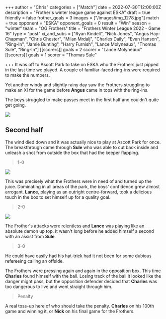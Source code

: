 +++
author = "Chris"
categories = ["Match"]
date = 2022-07-30T12:00:00Z
description = "Frother's winter league game against ESKA"
draft = true
friendly = false
frother_goals = 3
images = ["/images/img_1278.jpg"]
match = true
opponent = "ESKA"
opponent_goals = 0
result = "Win"
season = "winter"
team = "OG Frothers"
title = "Frothers Winter League 2022 - Game 16"
type = "post"
xi_and_subs = ["Ryan Kindell", "Nick Jones", "Angus Hay-Chapman", "Chris Chester", "Milan Mrdalj", "Charles Daily", "Evan Hanson", "Ring-In", "Jamie Bunting", "Harry Furnish", "Lance Molyneaux", "Thomas Sule", "Ring-In"]
[[scorers]]
goals = 2
scorer = "Lance Molyneaux"
[[scorers]]
goals = 1
scorer = "Thomas Sule"

+++
It was off to Ascott Park to take on ESKA who the Frothers just pipped in the last time we played. A couple of familiar-faced ring-ins were required to make the numbers.

Yet another windy and slightly rainy day saw the Frothers struggling to make an XI for the game before **Angus** came in tops with the ring-ins.

The boys struggled to make passes meet in the first half and couldn't quite get going.

![](/images/img_1299.jpg)

## Second half

The wind died down and it was actually nice to play at Ascott Park for once. The breakthrough came through **Sule** who was able to cut back inside and unleash a shot from outside the box that had the keeper flapping.

> 1-0

![](/images/img_1361.jpg)

This was precisely what the Frothers were in need of and turned up the juice. Dominating in all areas of the park, the boys' confidence grew almost arrogant. **Lance**, playing as an outright centre-forward, took a delicious touch in the box to set himself up for a quality goal.

> 2-0

![](/images/img_1282.jpg)

The Frother's attacks were relentless and **Lance** was playing like an absolute demon up top. It wasn't long before he added himself a second with an assist from **Sule**.

> 3-0

He could have easily had his hat-trick had it not been for some dubious refereeing calling an offside.

The Frothers were pressing again and again in the opposition box. This time **Charles** found himself with the ball. Losing track of the ball it looked like the danger might pass, but the opposition defender decided that **Charles** was too dangerous to live and went straight through him.

> Penalty

A real toss-up here of who should take the penalty. **Charles** on his 100th game and winning it, or **Nick** on his final game for the Frothers.